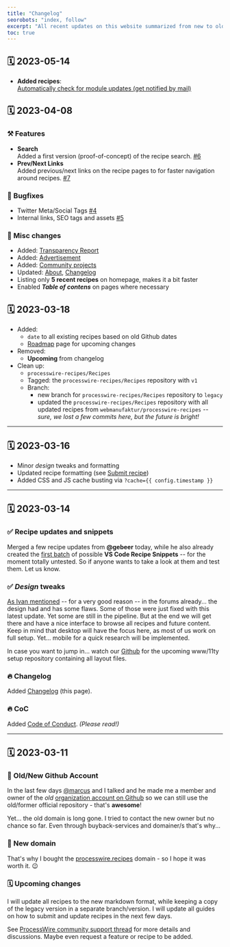 ```yaml
---
title: "Changelog"
seorobots: "index, follow"
excerpt: "All recent updates on this website summarized from new to old. In case you missed an announcement or release notification."
toc: true
---
```


## 🗓️ 2023-05-14

- **Added recipes**:<br>[Automatically check for module updates (get notified by mail)](/recipes/automate-module-upgrade-check/)

## 🗓️ 2023-04-08

### ⚒️ Features

- **Search**<br>Added a first version (proof-of-concept) of the recipe search. [#6](https://github.com/webmanufaktur/processwire-recipes/issues/6)
- **Prev/Next Links**<br>Added previous/next links on the recipe pages to for faster navigation around recipes. [#7](https://github.com/webmanufaktur/processwire-recipes/issues/7)

### 🐛 Bugfixes

- Twitter Meta/Social Tags [#4](https://github.com/webmanufaktur/processwire-recipes/issues/4)
- Internal links, SEO tags and assets [#5](https://github.com/webmanufaktur/processwire-recipes/issues/5)

### 🍕 Misc changes

- Added: [Transparency Report](/transparency/)
- Added: [Advertisement](/advertisement/)
- Added: [Community projects](/community/)
- Updated: [About](/about/), [Changelog](/changelog/)
- Listing only **5 recent recipes** on homepage, makes it a bit faster
- Enabled _**Table of contens**_ on pages where necessary

## 🗓️ 2023-03-18

- Added:
  - `date` to all existing recipes based on old Github dates
  - [Roadmap](/roadmap/) page for upcoming changes
- Removed:
  - **Upcoming** from changelog
- Clean up:
  - `processwire-recipes/Recipes`
  - Tagged: the `processwire-recipes/Recipes` repository with `v1`
  - Branch:
    - new branch for `processwire-recipes/Recipes` repository to `legacy`
    - updated the `processwire-recipes/Recipes` repository with all updated recipes from `webmanufaktur/processwire-recipes` -- _sure, we lost a few commits here, but the future is bright!_

---

## 🗓️ 2023-03-16

- Minor _design_ tweaks and formatting
- Updated recipe formatting (see [Submit recipe](/submit-recipe/))
- Added CSS and JS cache busting via `?cache={{ config.timestamp }}`

---

## 🗓️ 2023-03-14

### ✅ Recipe updates and snippets

Merged a few recipe updates from **@gebeer** today, while he also already created the [first batch](https://github.com/webmanufaktur/processwire-recipes/pull/1) of possible **VS Code Recipe Snippets** -- for the moment totally untested. So if anyone wants to take a look at them and test them. Let us know.

### ✅ _Design_ tweaks

[As Ivan mentioned](https://processwire.com/talk/topic/7572-processwire-recipes/page/4/#comment-231355) -- for a very good reason -- in the forums already... the design had and has some flaws. Some of those were just fixed with this latest update. Yet some are still in the pipeline. But at the end we will get there and have a nice interface to browse all recipes and future content. Keep in mind that desktop will have the focus here, as most of us work on full setup. Yet... mobile for a quick research will be implemented.

In case you want to jump in... watch our [Github](https://github.com/processwire-recipes/) for the upcoming www/11ty setup repository containing all layout files.

### 🔥 Changelog

Added [Changelog](/changelog/) (this page).

### 🔥 CoC

Added [Code of Conduct](/code-of-conduct/). _(Please read!)_

---

## 🗓️ 2023-03-11

### 💯 Old/New Github Account

In the last few days [@marcus](https://processwire.com/talk/profile/912-marcus/) and I talked and he made me a member and owner of the _old_ [organization account on Github](https://github.com/processwire-recipes/) so we can still use the old/former official repository - that's **awesome**!

Yet... the old domain is long gone. I tried to contact the new owner but no chance so far. Even through buyback-services and domainer/s that's why...

### 💯 New domain

That's why I bought the [processwire.recipes](https://processwire.recipes/) domain - so I hope it was worth it. 😉

### 🗓️ Upcoming changes

I will update all recipes to the new markdown format, while keeping a copy of the legacy version in a separate branch/version. I will update all guides on how to submit and update recipes in the next few days.

See [ProcessWire community support thread](https://processwire.com/talk/topic/7572-processwire-recipes/page/3/#comment-231247) for more details and discussions. Maybe even request a feature or recipe to be added.
